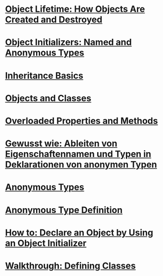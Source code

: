 # [Object Lifetime: How Objects Are Created and Destroyed](object-lifetime-how-objects-are-created-and-destroyed.md)
# [Object Initializers: Named and Anonymous Types](object-initializers-named-and-anonymous-types.md)
# [Inheritance Basics](inheritance-basics.md)
# [Objects and Classes](index.md)
# [Overloaded Properties and Methods](overloaded-properties-and-methods.md)
# [Gewusst wie: Ableiten von Eigenschaftennamen und Typen in Deklarationen von anonymen Typen](how-to-infer-property-names-and-types-in-anonymous-type-declarations.md)
# [Anonymous Types](anonymous-types.md)
# [Anonymous Type Definition](anonymous-type-definition.md)
# [How to: Declare an Object by Using an Object Initializer](how-to-declare-an-object-by-using-an-object-initializer.md)
# [Walkthrough: Defining Classes](walkthrough-defining-classes.md)

